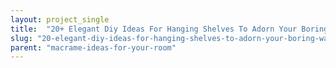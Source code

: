 ```yaml
---
layout: project_single
title:  "20+ Elegant Diy Ideas For Hanging Shelves To Adorn Your Boring Walls"
slug: "20-elegant-diy-ideas-for-hanging-shelves-to-adorn-your-boring-walls"
parent: "macrame-ideas-for-your-room"
---
```

 